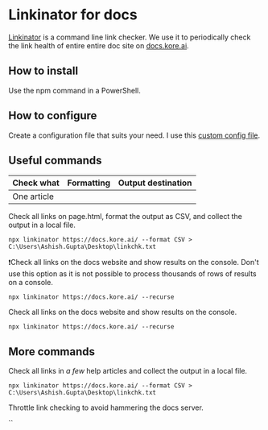 # Linkinator for docs

[Linkinator](https://github.com/JustinBeckwith/linkinator/blob/main/README.md) is a command line link checker. We use it to periodically check the link health of entire entire doc site on [docs.kore.ai](https://docs.kore.ai).

## How to install

Use the npm command in a PowerShell.

## How to configure

Create a configuration file that suits your need. I use this [custom config file](linkinator.config.json).

## Useful commands

| Check what | Formatting | Output destination |
|------------|------------|------------|
| One article |  |  |   |


Check all links on page.html, format the output as CSV, and collect the output in a local file.

`npx linkinator https://docs.kore.ai/ --format CSV > C:\Users\Ashish.Gupta\Desktop\linkchk.txt`

❗Check all links on the docs website and show results on the console. Don't use this option as it is not possible to process thousands of rows of results on a console.

`npx linkinator https://docs.kore.ai/ --recurse`

Check all links on the docs website and show results on the console.

`npx linkinator https://docs.kore.ai/ --recurse`

## More commands

Check all links in *a few* help articles and collect the output in a local file.

`npx linkinator https://docs.kore.ai/ --format CSV > C:\Users\Ashish.Gupta\Desktop\linkchk.txt`

Throttle link checking to avoid hammering the docs server.

``
